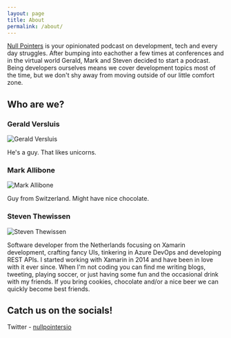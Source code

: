```yaml
---
layout: page
title: About
permalink: /about/
---
```


[Null Pointers](https://nullpointers.io) is your opinionated podcast on development, tech and every day struggles. After bumping into eachother a few times at conferences and in the virtual world Gerald, Mark and Steven decided to start a podcast. Being developers ourselves means we cover development topics most of the time, but we don't shy away from moving outside of our little comfort zone.

## Who are we?

### Gerald Versluis

<img src="{{ site.baseurl }}/images/gerald.png" alt="Gerald Versluis" class="muh-avatar" />

He's a guy. That likes unicorns.

### Mark Allibone

<img src="{{ site.baseurl }}/images/mark.png" alt="Mark Allibone" class="muh-avatar" />

Guy from Switzerland. Might have nice chocolate.

### Steven Thewissen

<img src="{{ site.baseurl }}/images/steven.png" alt="Steven Thewissen" class="muh-avatar" />

Software developer from the Netherlands focusing on Xamarin development, crafting fancy UIs, tinkering in Azure DevOps and developing REST APIs. I started working with Xamarin in 2014 and have been in love with it ever since. When I'm not coding you can find me writing blogs, tweeting, playing soccer, or just having some fun and the occasional drink with my friends. If you bring cookies, chocolate and/or a nice beer we can quickly become best friends.

## Catch us on the socials!

Twitter - [nullpointersio](https://www.twitter.com/nullpointersio)